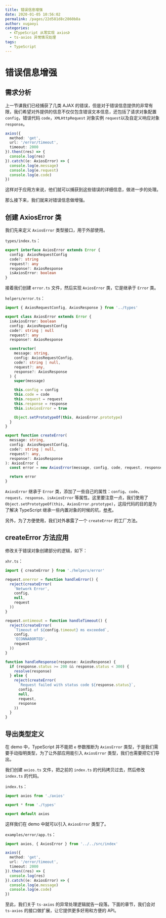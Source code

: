 ```yaml
---
title: 错误信息增强
date: 2020-01-05 10:56:02
permalink: /pages/22d581d8c2860b8a
author: xugaoyi
categories: 
  - 《TypeScript 从零实现 axios》
  - ts-axios 异常情况处理
tags: 
  - TypeScript
---
```

# 错误信息增强

## 需求分析

上一节课我们已经捕获了几类 AJAX 的错误，但是对于错误信息提供的非常有限，我们希望对外提供的信息不仅仅包含错误文本信息，还包括了请求对象配置 `config`，错误代码 `code`，`XMLHttpRequest` 对象实例 `request`以及自定义响应对象 `response`。

```typescript
axios({
  method: 'get',
  url: '/error/timeout',
  timeout: 2000
}).then((res) => {
  console.log(res)
}).catch((e: AxiosError) => {
  console.log(e.message)
  console.log(e.request)
  console.log(e.code)
})
```

这样对于应用方来说，他们就可以捕获到这些错误的详细信息，做进一步的处理。

那么接下来，我们就来对错误信息做增强。

## 创建 AxiosError 类

我们先来定义 `AxiosError` 类型接口，用于外部使用。

`types/index.ts`：

```typescript
export interface AxiosError extends Error {
  config: AxiosRequestConfig
  code?: string
  request?: any
  response?: AxiosResponse
  isAxiosError: boolean
}
```

接着我们创建 `error.ts` 文件，然后实现 `AxiosError` 类，它是继承于 `Error` 类。

`helpers/error.ts`：

```typescript
import { AxiosRequestConfig, AxiosResponse } from '../types'

export class AxiosError extends Error {
  isAxiosError: boolean
  config: AxiosRequestConfig
  code?: string | null
  request?: any
  response?: AxiosResponse

  constructor(
    message: string,
    config: AxiosRequestConfig,
    code?: string | null,
    request?: any,
    response?: AxiosResponse
  ) {
    super(message)

    this.config = config
    this.code = code
    this.request = request
    this.response = response
    this.isAxiosError = true

    Object.setPrototypeOf(this, AxiosError.prototype)
  }
}

export function createError(
  message: string,
  config: AxiosRequestConfig,
  code?: string | null,
  request?: any,
  response?: AxiosResponse
): AxiosError {
  const error = new AxiosError(message, config, code, request, response)

  return error
}
```

`AxiosError` 继承于 `Error` 类，添加了一些自己的属性：`config`、`code`、`request`、`response`、`isAxiosError` 等属性。这里要注意一点，我们使用了 `Object.setPrototypeOf(this, AxiosError.prototype)`，这段代码的目的是为了解决 TypeScript 继承一些内置对象的时候的坑，[参考](https://github.com/Microsoft/TypeScript-wiki/blob/master/Breaking-Changes.md#extending-built-ins-like-error-array-and-map-may-no-longer-work)。

另外，为了方便使用，我们对外暴露了一个 `createError` 的工厂方法。

## createError 方法应用

修改关于错误对象创建部分的逻辑，如下：

`xhr.ts`：

```typescript
import { createError } from './helpers/error'

request.onerror = function handleError() {
  reject(createError(
    'Network Error',
    config,
    null,
    request
  ))
}

request.ontimeout = function handleTimeout() {
  reject(createError(
    `Timeout of ${config.timeout} ms exceeded`,
    config,
    'ECONNABORTED',
    request
  ))
}

function handleResponse(response: AxiosResponse) {
  if (response.status >= 200 && response.status < 300) {
    resolve(response)
  } else {
    reject(createError(
      `Request failed with status code ${response.status}`,
      config,
      null,
      request,
      response
    ))
  }
}
```

## 导出类型定义

在 demo 中，TypeScript 并不能把 `e` 参数推断为 `AxiosError` 类型，于是我们需要手动指明类型，为了让外部应用能引入 `AxiosError` 类型，我们也需要把它们导出。

我们创建 `axios.ts` 文件，把之前的 `index.ts` 的代码拷贝过去，然后修改 `index.ts` 的代码。

`index.ts`：

```typescript
import axios from './axios'

export * from './types'

export default axios
```

这样我们在 demo 中就可以引入 `AxiosError` 类型了。

`examples/error/app.ts`：

```typescript
import axios, { AxiosError } from '../../src/index'

axios({
  method: 'get',
  url: '/error/timeout',
  timeout: 2000
}).then((res) => {
  console.log(res)
}).catch((e: AxiosError) => {
  console.log(e.message)
  console.log(e.code)
})
```

至此，我们关于 `ts-axios` 的异常处理逻辑就告一段落。下面的章节，我们会对 `ts-axios` 的接口做扩展，让它提供更多好用和方便的 API。
